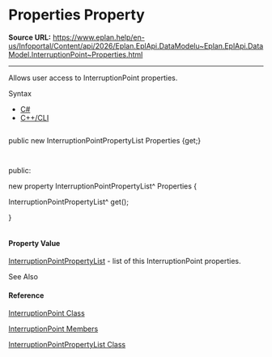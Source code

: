 # Properties Property

**Source URL:** https://www.eplan.help/en-us/Infoportal/Content/api/2026/Eplan.EplApi.DataModelu~Eplan.EplApi.DataModel.InterruptionPoint~Properties.html

---

Allows user access to InterruptionPoint properties.

Syntax

- [C#](#i-syntax-CS)
- [C++/CLI](#i-syntax-CPP2005)

```
```
public new InterruptionPointPropertyList Properties {get;}
```
```

```
```
public:
new property InterruptionPointPropertyList^ Properties {
   InterruptionPointPropertyList^ get();
}
```
```

#### Property Value

[InterruptionPointPropertyList](Eplan.EplApi.DataModelu~Eplan.EplApi.DataModel.InterruptionPointPropertyList.html) - list of this InterruptionPoint properties.



See Also

#### Reference

[InterruptionPoint Class](Eplan.EplApi.DataModelu~Eplan.EplApi.DataModel.InterruptionPoint.html)
  
[InterruptionPoint Members](Eplan.EplApi.DataModelu~Eplan.EplApi.DataModel.InterruptionPoint_members.html)
  
[InterruptionPointPropertyList Class](Eplan.EplApi.DataModelu~Eplan.EplApi.DataModel.InterruptionPointPropertyList.html)